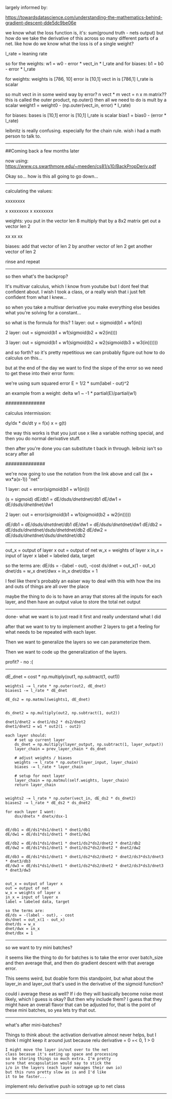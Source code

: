 largely informed by:

https://towardsdatascience.com/understanding-the-mathematics-behind-gradient-descent-dde5dc9be06e

we know what the loss function is, it's:
sum(ground truth - nets output)
but how do we take the derivative of this across so 
many different parts of a net. like how do we know what the 
loss is of a single weight?

l_rate = leaning rate

so for the weights: w1 = w0 - error * vect_in * l_rate
and for biases: b1 = b0 - error * l_rate

for weights:
weights is [786, 10] error is [10,1] vect in is [786,1] l_rate is scalar

so mult vect in in some weird way by error? 
n vect * m vect = n x m matrix?? 
this is called the outer product, np.outer()
then all we need to do is mult by a scalar
weight1 = weight0 - (np.outer(vect_in, error) * l_rate)

for biases:
bases is [10,1] error is [10,1] l_rate is scalar
bias1 = bias0 - (error * l_rate)

leibnitz is really confusing. especially for the chain rule.
wish i had a math person to talk to.


--------------------------------------------------
##Coming back a few months later

now using:
https://www.cs.swarthmore.edu/~meeden/cs81/s10/BackPropDeriv.pdf

Okay so...
how is this all going to go down...

--------------------------------------------------

calculating the values:

  xxxxxxxx

x xxxxxxxx
x xxxxxxxx

weights:
you put in the vector len 8
multiply that by a 8x2 matrix
get out a vector len 2

xx
xx
xx

biases:
add that vector of len 2 by another vector of len 2
get another vector of len 2

rinse and repeat

--------------------------------------------------

so then what's the backprop?

It's multivar calculus, which I know from youtube but I dont
feel that confident about. I wish I took a class, or a really 
wish that i just felt confident from what I knew...

so when you take a multivar derivative you make everything
else besides what you're solving for a constant...

so what is the formula for this?
1 layer:
out = sigmoid(b1 + w1(in))

2 layer:
out = sigmoid(b1 + w1(sigmoid(b2 + w2(in))))

3 layer:
out = sigmoid(b1 + w1(sigmoid(b2 + w2(sigmoid(b3 + w3(in))))))

and so forth?
so it's pretty repetitious
we can probably figure out how to do calculus on this...

but at the end of the day we want to find the slope of the 
error so we need to get these into their error form:

we're using sum squared error
E = 1/2 * sum(label - out)^2

an example from a weight:
	delta w1 ~ -1 * partial(E)/partial(w1)


##############

calculus intermission:

dy/dx * dx/dt
y = f(x)
x = g(t)

the way this works is that you just use x like a variable
nothing special, and then you do normal derivative stuff.

then after you're done you can substitute t back in through.
leibniz isn't so scary after all

##############

we're now going to use the notation from the link above and 
call (bx + wx*a(x-1)) "net"

1 layer:
out = error(sigmoid(b1 + w1(in)))

(s = sigmoid)
dE/db1 = dE/ds*ds/dnet*dnet/db1
dE/dw1 = dE/ds*ds/dnet*dnet/dw1

2 layer:
out = error(sigmoid(b1 + w1(sigmoid(b2 + w2(in)))))

dE/db1 = dE/ds*ds/dnet*dnet/db1
dE/dw1 = dE/ds*ds/dnet*dnet/dw1
dE/db2 = dE/ds*ds/dnet*dnet/ds*ds/dnet*dnet/db2
dE/dw2 = dE/ds*ds/dnet*dnet/ds*ds/dnet*dnet/db2

--------------------------------------------------

out_x = output of layer x
out = output of net
w_x = weights of layer x
in_x = input of layer x
label = labeled data, target

so the terms are:
dE/ds = -(label - out), -cost
ds/dnet = out_x(1 - out_x)
dnet/ds = w_x
dnet/dwx = in_x
dnet/dbx = 1

I feel like there's probably an eaiser way to deal with this
with how the ins and outs of things are all over the place

maybe the thing to do is to have an array that stores all the
inputs for each layer, and then have an output value
to store the total net output

--------------------------------------------------
done-
what we want is to just read it first and really understand what I did 


after that we want to try to implement another 2 layers to get a feeling 
for what needs to be repeated with each layer.


Then we want to generalize the layers so we can parameterize them.


Then we want to code up the generalization of the layers.


profit? - no :(

--------------------------------------------------


dE_dnet = cost * np.multiply(out1, np.subtract(1, out1))

    weights1 -= l_rate * np.outer(out2, dE_dnet)
    biases1 -= l_rate * dE_dnet

    dE_ds2 = np.matmul(weights1, dE_dnet)


    ds_dnet2 = np.multiply(out2, np.subtract(1, out2))

    dnet1/dnet2 = dnet1/ds2 * ds2/dnet2
    dnet1/dnet2 = w1 * out2(1 - out2) 

    each layer should:
        # set up current layer
        ds_dnet = np.multiply(layer_output, np.subtract(1, layer_output))
        layer_chain = prev_layer_chain * ds_dnet

        # adjust weights / biases
        weights -= l_rate * np.outer(layer_input, layer_chain)
        biases -= l_rate * layer_chain

        # setup for next layer
        layer_chain = np.matmul(self.weights, layer_chain)
        return layer_chain


    weights2 -= l_rate * np.outer(vect_in, dE_ds2 * ds_dnet2)
    biases2 -= l_rate * dE_ds2 * ds_dnet2

    for each layer I want:
        dsx/dnetx * dnetx/dsx-1


    dE/db1 = dE/ds1*ds1/dnet1 * dnet1/db1
    dE/dw1 = dE/ds1*ds1/dnet1 * dnet1/dw1

    dE/db2 = dE/ds1*ds1/dnet1 * dnet1/ds2*ds2/dnet2 * dnet2/db2
    dE/dw2 = dE/ds1*ds1/dnet1 * dnet1/ds2*ds2/dnet2 * dnet2/dw2

    dE/db3 = dE/ds1*ds1/dnet1 * dnet1/ds2*ds2/dnet2 * dnet2/ds3*ds3/dnet3 * dnet3/db3
    dE/dw3 = dE/ds1*ds1/dnet1 * dnet1/ds2*ds2/dnet2 * dnet2/ds3*ds3/dnet3 * dnet3/dw3


    out_x = output of layer x
    out = output of net
    w_x = weights of layer x
    in_x = input of layer x
    label = labeled data, target

    so the terms are:
    dE/ds = -(label - out), - cost
    ds/dnet = out_x(1 - out_x)
    dnet/ds = w_x
    dnet/dwx = in_x
    dnet/dbx = 1


--------------------------------------------------

so we want to try mini batches?

it seems like the thing to do for batches is to take the error
over batch_size and then average that, and then do gradient 
descent with that average error. 

This seems weird, but doable form this standpoint, but 
what about the layer_in and layer_out that's used in the 
derivative of the sigmoid function?

could i average these as well? If i do they will basically
become noise most likely, which I guess is okay?
But then why include them? I guess that they might have
an overall flavor that can be adjusted for, that is
the point of these mini batches, so yea lets try that out.

--------------------------------------------------

what's after mini-batches?

Things to think about:
	the activation derivative almost never helps, but
	I think I might keep it around just because
	relu derivative = 0 =< 0, 1 > 0

	I might move the layer in/out over to the net
	class becasue it's eating up space and processing
	so be storing things so much extra. I'm pretty 
	sure that encapsulation would say to stick the 
	i/o in the layers (each layer manages their own io)
	but this runs pretty slow as is and I'd like 
	it to be faster...

implement relu derivative
push io sotrage up to net class

--------------------------------------------------
